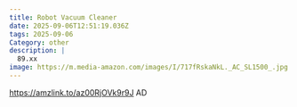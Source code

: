 ```yaml
---
title: Robot Vacuum Cleaner
date: 2025-09-06T12:51:19.036Z
tags: 2025-09-06
Category: other
description: |
  89.xx
image: https://m.media-amazon.com/images/I/717fRskaNkL._AC_SL1500_.jpg
---
```

https://amzlink.to/az00RjOVk9r9J
AD